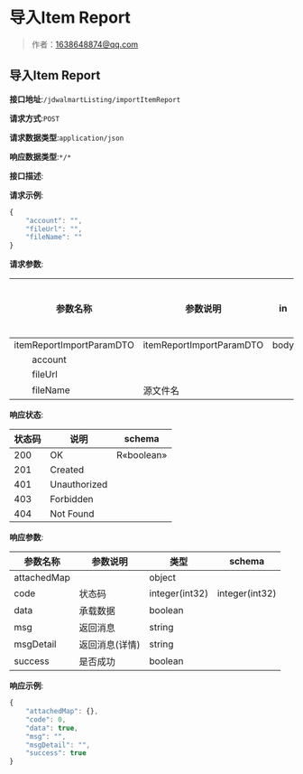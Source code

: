 # 导入Item Report

> 作者：1638648874@qq.com

## 导入Item Report


**接口地址**:`/jdwalmartListing/importItemReport`


**请求方式**:`POST`


**请求数据类型**:`application/json`


**响应数据类型**:`*/*`


**接口描述**:


**请求示例**:


```javascript
{
	"account": "",
	"fileUrl": "",
	"fileName": ""
}
```


**请求参数**:


| 参数名称 | 参数说明 | in    | 是否必须 | 数据类型 | schema |
| -------- | -------- | ----- | -------- | -------- | ------ |
|itemReportImportParamDTO|itemReportImportParamDTO|body|true|ItemReportImportParamDTO|ItemReportImportParamDTO|
|&emsp;&emsp;account|||true|string||
|&emsp;&emsp;fileUrl|||true|string||
|&emsp;&emsp;fileName|源文件名||true|string||


**响应状态**:


| 状态码 | 说明 | schema |
| -------- | -------- | ----- | 
|200|OK|R«boolean»|
|201|Created||
|401|Unauthorized||
|403|Forbidden||
|404|Not Found||


**响应参数**:


| 参数名称 | 参数说明 | 类型 | schema |
| -------- | -------- | ----- |----- | 
|attachedMap||object||
|code|状态码|integer(int32)|integer(int32)|
|data|承载数据|boolean||
|msg|返回消息|string||
|msgDetail|返回消息(详情)|string||
|success|是否成功|boolean||


**响应示例**:
```javascript
{
	"attachedMap": {},
	"code": 0,
	"data": true,
	"msg": "",
	"msgDetail": "",
	"success": true
}
```